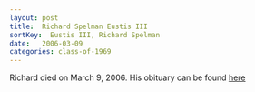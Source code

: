 ```yaml
---
layout: post
title:  Richard Spelman Eustis III
sortKey:  Eustis III, Richard Spelman
date:   2006-03-09
categories: class-of-1969
---
```

Richard died on March 9, 2006. His obituary can be found [here](http://tinyurl.com/ndaawyh)
